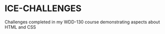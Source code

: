 ﻿# ICE-CHALLENGES
Challenges completed in my WDD-130 course demonstrating aspects about HTML and CSS